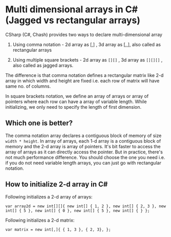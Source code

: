 # Multi dimensional arrays in C# (Jagged vs rectangular arrays)

CSharp (C#, Chash) provides two ways to declare multi-dimensional array

1) Using comma notation - 2d array as [,] , 3d array as [,,], also called as rectangular arrays

2) Using multiple square brackets - 2d array as `[][]` , 3d array as `[][][]` , also called as jagged arrays.

The difference is that comma notation defines a rectangular matrix like 2-d array in which width and height are fixed i.e. each row of matrix will have same no. of columns.

In square brackets notation, we define an array of arrays or array of pointers where each row can have a array of variable length. While initializing, we only need to specify the length of first dimension. 

## Which one is better?

The comma notation array declares a contiguous block of memory of size `width * height`. In array of arrays, each 1-d array is a contiguous block of memory and the 2-d array is array of pointers. It's bit faster to access the array of arrays as it can directly access the pointer. But in practice, there's not much performance difference. You should choose the one you need i.e. if you do not need variable length arrays, you can just go with rectangular notation.

## How to initialize 2-d array in C#

Following initializes a 2-d array of arrays:

`var array2d = new int[][]{
                new int[] { 1, 2 },
                new int[] { 2, 3 },
                new int[] { 5 },
                new int[] { 0 },
                new int[] { 5 },
                new int[] { }
            };`

Following initializes a 2-d matrix:

`var matrix = new int[,]{
                { 1, 3 },
                { 2, 3},
            };`